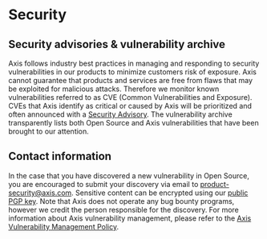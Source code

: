 # Security

## Security advisories & vulnerability archive

Axis follows industry best practices in managing and responding to security vulnerabilities in our products to minimize customers risk of exposure. Axis cannot guarantee that products and services are free from flaws that may be exploited for malicious attacks. Therefore we monitor known vulnerabilities referred to as CVE (Common Vulnerabilities and Exposure). CVEs that Axis identify as critical or caused by Axis will be prioritized and often announced with a [Security Advisory](https://www.axis.com/stay-secure). The vulnerability archive transparently lists both Open Source and Axis vulnerabilities that have been brought to our attention.

## Contact information

In the case that you have discovered a new vulnerability in Open Source, you are encouraged to submit your discovery via email to [product-security@axis.com](mailto:product-security@axis.com). Sensitive content can be encrypted using our [public PGP key](https://www.axis.com/files/faq/7C276176B2B55CFD6625689289C8EC9593D974BB.txt). Note that Axis does not operate any bug bounty programs, however we credit the person responsible for the discovery. For more information about Axis vulnerability management, please refer to the [Axis Vulnerability Management Policy](https://www.axis.com/files/manuals/gd_policy_axis_vulnerability_en_1704_lo.pdf).
